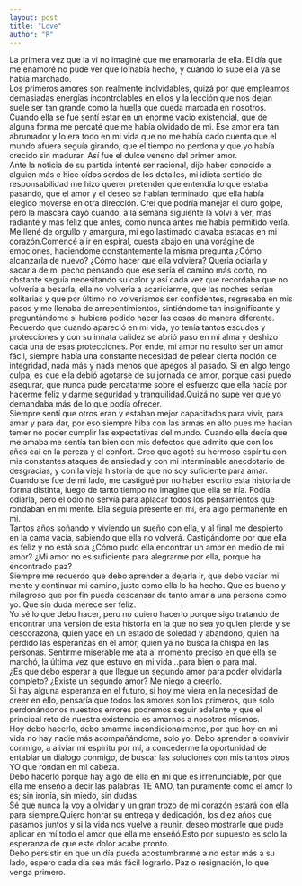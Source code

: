 ```yaml
---
layout: post
title: "Love"
author: "R"
---
```


La primera vez que la vi no imaginé que me enamoraría de ella. El día que me enamoré no pude ver que lo había hecho, y  cuando lo supe ella ya se había marchado.
</br>
Los primeros amores son realmente inolvidables, quizá por que empleamos demasiadas energías incontrolables en ellos y la lección que nos dejan suele ser tan grande como la huella que queda marcada en nosotros.
</br>
Cuando ella se fue sentí estar en un enorme vacio existencial, que de alguna forma me percaté que me había olvidado de mi. Ese amor era tan abrumador y lo era todo en mi vida que no me había dado cuenta que el mundo afuera  seguía girando, que el tiempo no perdona y que yo había crecido sin madurar. Así fue el dulce veneno del primer amor.
</br>
Ante la noticia de su partida intenté ser racional, dijo haber conocido a alguien más e hice oídos sordos de los detalles, mi idiota sentido de responsabilidad me hizo querer pretender que entendía lo que estaba pasando, que el amor y el deseo se habían  terminado, que ella había elegido moverse en otra dirección. Creí que podría manejar el duro golpe, pero la mascara cayó cuando, a la semana siguiente la volví a ver, más radiante y más feliz que antes, como nunca antes me había permitido verla.
</br>
Me llené de orgullo y amargura, mi ego lastimado clavaba estacas en mi corazón.Comencé a ir en espiral, cuesta abajo en una vorágine de emociones, haciendome constantemente la misma pregunta ¿Cómo alcanzarla de nuevo? ¿Cómo hacer que ella volviera? Queria odiarla y sacarla de mi pecho pensando que ese sería el camino más corto, no obstante seguía necesitando su calor y así cada vez que recordaba que no volvería a besarla, ella no volvería a acariciarme, que las noches serían solitarias y que por último no volveriamos ser confidentes, regresaba en mis pasos y me llenaba de arrepentimientos, sintiéndome tan insignificante y preguntándome si hubiera podido hacer las cosas de manera diferente.
</br>
Recuerdo que cuando apareció en mi vida, yo tenía tantos escudos y protecciones y con su innata calidez se abrió paso en mi alma y deshizo cada una de esas protecciones. Por ende, mi amor no resultó ser un amor fácil, siempre había una constante necesidad de pelear cierta noción de integridad, nada más y nada menos que apegos al pasado. Si en algo tengo culpa, es que ella debió agotarse de su jornada de amor, porque casi puedo asegurar, que nunca pude percatarme sobre el esfuerzo que ella hacía por hacerme feliz y darme seguridad y tranquilidad.Quizá no supe ver que yo demandaba más de lo que podía ofrecer.
</br>
Siempre sentí que otros eran y estaban mejor capacitados para vivir, para amar y para dar, por eso siempre hiba con las armas en alto pues me hacian temer no poder cumplir las expectativas del mundo. Cuando ella decía que me amaba me sentía tan bien con mis defectos que admito que con los años caí en la pereza y el confort. Creo que agoté su hermoso espíritu con mis constantes ataques de ansiedad y con mi interminable anecdotario de desgracias, y con la vieja historia de que no soy suficiente para amar.
</br>
Cuando se fue de mi lado, me castigué por no haber escrito esta historia de forma distinta, luego de tanto tiempo no imagine que ella se iría. Podía odiarla, pero el odio no servía para aplacar todos los pensamientos que rondaban en mi mente. Ella seguía presente en mí, era algo permanente en mi.
</br>
Tantos años soñando y viviendo un sueño con ella, y al final me despierto en la cama vacía, sabiendo que ella no volverá. Castigándome por que ella es feliz y no está sola ¿Cómo pudo ella encontrar un amor en medio de mi amor? ¿Mi amor no es suficiente para alegrarme por ella, porque ha encontrado paz?
</br>
Siempre me recuerdo que debo aprender a dejarla ir, que debo vaciar mi mente y continuar mi camino, justo como ella lo ha hecho. Que es bueno y milagroso que por fin pueda descansar de tanto amar a una persona como yo. Que sin duda merece ser feliz.
</br>
Yo sé lo que debo hacer, pero no quiero hacerlo porque sigo tratando de encontrar una versión de esta historia en la que no sea yo quien pierde y se descorazona, quien yace en un estado de soledad y abandono, quien ha perdido las esperanzas en el amor, quien ya no busca la chispa en las personas. Sentirme miserable me ata al momento preciso en que ella se marchó, la última vez que estuvo en mi vida...para bien o para mal.
</br>
¿Es que debo esperar a que llegue un segundo amor para poder olvidarla completo? ¿Existe un segundo amor? Me niego a creerlo.
</br>
Si hay alguna esperanza en el futuro, si hoy me viera en la necesidad de creer en ello, pensaría que todos los amores son los primeros, que solo perdonándonos nuestros errores podremos seguir adelante y que el principal reto de nuestra existencia es amarnos a nosotros mismos.
</br>
Hoy debo hacerlo, debo amarme incondicionalmente, por que hoy en mi vida no hay nadie más acompañándome, solo yo. Debo aprender a convivir conmigo, a aliviar mi espiritu por mí, a concederme la oportunidad de entablar un dialogo conmigo, de buscar las soluciones con mis tantos otros YO que rondan en mi cabeza.
</br>
Debo hacerlo porque hay algo de ella en mí que es irrenunciable, por que ella me enseño a decir las palabras TE AMO, tan puramente como el amor lo es; sin ironía, sin miedo, sin dudas.
</br>
Sé que nunca la voy a olvidar y un gran trozo de mi corazón estará con ella para siempre.Quiero honrar su entrega y dedicación, los diez años que pasamos juntos y si la vida nos vuelve a reunir, deseo mostrarle que pude aplicar en mí todo el amor que ella me enseñó.Esto por supuesto es solo la esperanza de que este dolor acabe pronto. 
</br>
Debo persistir en que un día pueda acostumbrarme a no estar más a su lado, espero cada día sea más fácil lograrlo. Paz o resignación, lo que venga  primero.
